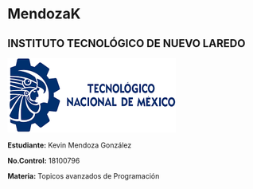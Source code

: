 # MendozaK

## **INSTITUTO TECNOLÓGICO DE NUEVO LAREDO**

![LogoITNL](LogoITNL.png)

**Estudiante:** Kevin Mendoza González  

**No.Control:** 18100796  

**Materia:** Topicos avanzados de Programación 
